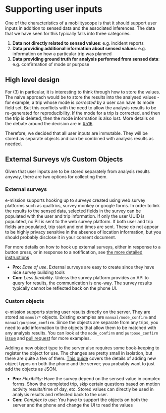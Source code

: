 # Supporting user inputs #

One of the characteristics of a mobilityscope is that it should support user
inputs in addition to sensed data and the associated inferences. The data that
we have seen for this typically falls into three categories.

1. **Data not directly related to sensed values**: e.g. incident reports
1. **Data providing additional information about sensed values**: e.g. information on how a particular trip was planned
1. **Data providing ground truth for analysis performed from sensed data**: e.g. confirmation of mode or purpose

## High level design ##

For (3) in particular, it is interesting to think through how to store the values. The naive approach would be to store the results into the analysed values - for example, a trip whose mode is _corrected_ by a user can have its mode field set. But this conflicts with the need to allow the analysis results to be re-generated for reproducibility. If the mode for a trip is corrected, and then the trip is deleted, then the mode information is also lost. More details on the debate around the decision are in [#516](https://github.com/e-mission/e-mission-server/issues/516).

Therefore, we decided that all user inputs are immutable. They will be stored as separate objects and can be combined with analysis results as needed.

## External Surveys v/s Custom Objects ##

Given that user inputs are to be stored separately from analysis results anyway, there are two options for collecting them.

### External surveys ###
e-mission supports hooking up to surveys created using web survey platforms such as qualtrics, survey monkey or google forms. In order to link the results to the sensed data, selected fields in the survey can be populated with the user and trip information. If only the user UUID is populated, no PII is sent to the web survey platform. If both user and trip fields are populated, trip start and end times are sent. These do not appear to be highly privacy sensitive in the absence of location information, but you should probably disclose it in your consent document.

For more details on how to hook up external surveys, either in response to a button press, or in response to a notification, see [the more detailed instructions](../e-mission-phone/how_to_embed_an_external_survey_in_the_app.md)

- **Pro:** _Ease of use_. External surveys are easy to create since they have nice survey building tools
- **Con:** _Less flexibility_. Unless the survey platform provides an API to query for results, the communication is one-way. The survey results typically cannot be reflected back on the phone UI.

### Custom objects ###
e-mission supports storing user results directly on the server. They are stored as `manul/*` objects. Existing examples are `manual/mode_confirm` and `manual/purpose_confirm`. Since the objects are separate from any trips, you need to add information to the objects that allow them to be matched with any analysis results. You can look at the `mode_confirm` and `purpose_confirm` [issue](https://github.com/e-mission/e-mission-server/issues/532) and [pull request](https://github.com/e-mission/e-mission-server/pull/563) for more examples.

Adding a new object type to the server also requires some book-keeping to register the object for use. The changes are pretty small in isolation, but there are quite a few of them. [This guide](adding_a_new_data_type.md) covers the details of adding new object types on both the phone and the server; you probably want to just add the objects as JSON.

- **Pro:** _Flexibility:_ Have the survey depend on the sensed value in complex forms. Show the completed trip, skip certain questions based on motion activity results/time of day, etc. Stored values can directly be used in analysis results and reflected back to the user.
- **Con:** _Complex to use:_ You have to support the objects on both the server and the phone and change the UI to read the values
